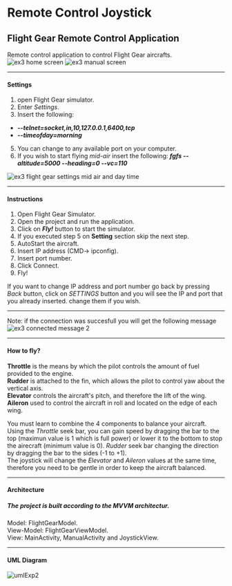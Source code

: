 # Remote Control Joystick
## Flight Gear Remote Control Application


Remote control application to control Flight Gear aircrafts. <br/>
![ex3 home screen](https://user-images.githubusercontent.com/58383829/122922810-b023d880-d36c-11eb-94c5-d5e446eab80d.jpg)
![ex3 manual screen](https://user-images.githubusercontent.com/58383829/122922848-b914aa00-d36c-11eb-9b77-4988f0ac8fb6.jpg)


______________
#### Settings
1. open Flight Gear simulator.
2. Enter _Settings_.
3. Insert the following: 
* **_--telnet=socket,in,10,127.0.0.1,6400,tcp_**
* **_--timeofday=morning_**
5. You can change to any available port on your computer.
6. If you wish to start flying _mid-air_ insert the following: **_fgfs --altitude=5000 --heading=0 --vc=110_**

![ex3 flight gear settings mid air and day time](https://user-images.githubusercontent.com/58383829/122949694-8a0a3280-d384-11eb-9228-b9469e025abb.jpg)

______________
#### Instructions
1. Open Flight Gear Simulator.
2. Open the project and run the application.
3. Click on **_Fly!_** button to start the simulator.  
4. If you executed step 5 on **Setting** section skip the next step.
5. AutoStart the aircraft.
6. Insert IP address (CMD-> ipconfig).
7. Insert port number.
8. Click Connect.
9. Fly!

If you want to change IP address and port number go back by pressing *_Back_* button, click on *_SETTINGS_* button
and you will see the IP and port that you already inserted. change them if you wish. <br/>
________________________
Note: if the connection was succesfull you will get the following message <br/> ![ex3 connected message 2](https://user-images.githubusercontent.com/58383829/122923106-fc6f1880-d36c-11eb-8400-eaff18bb6d67.jpg)


______________
#### How to fly?
**Throttle** is the means by which the pilot controls the amount of fuel provided to the engine. <br/>
**Rudder** is attached to the fin, which allows the pilot to control yaw about the vertical axis. <br/>
**Elevator** controls the aircraft's pitch, and therefore the lift of the wing. <br/>
**Aileron** used to control the aircraft in roll and located on the edge of each wing. <br/>

You must learn to combine the 4 components to balance your aircraft. <br/>
Using the _Throttle_ seek bar, you can gain speed by dragging the bar to the top (maximun value is 1 which is full power) 
or lower it to the bottom to stop the airecraft (minimum value is 0).
_Rudder_ seek bar changing the direction by dragging the bar to the sides (-1 to +1). <br/>
The joystick will change the _Elevator_ and _Aileron_ values at the same time, therefore you need to be gentle in order to keep the aircraft balanced. <br/>
______________
#### Architecture
##### The project is built according to the MVVM architectur. 
Model: FlightGearModel. <br/>
View-Model: FlightGearViewModel. <br/>
View: MainActivity, ManualActivity and JoystickView. <br/>

--------------
#### UML Diagram
![umlExp2](https://user-images.githubusercontent.com/58383829/123119456-3bc06680-d44c-11eb-904e-ab9f10f13a1d.jpg)

